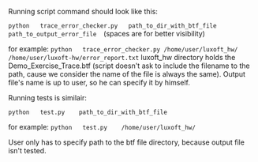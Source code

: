 Running script command should look like this:

`python   trace_error_checker.py   path_to_dir_with_btf_file    path_to_output_error_file  `(spaces are for better visibility)

for example:
`python   trace_error_checker.py /home/user/luxoft_hw/ /home/user/luxoft-hw/error_report.txt`
luxoft_hw directory holds the Demo_Exercise_Trace.btf (script doesn't ask to include the filename to the path, cause we consider the name of the file is always the same). Output file's name is up to user, so he can specify it by himself.

Running tests is similair:

`python   test.py    path_to_dir_with_btf_file`

for example:
`python   test.py    /home/user/luxoft_hw/ ` 

User only has to specify path to the btf file directory, because output file isn't tested.